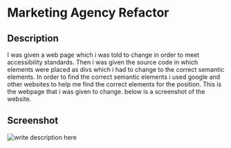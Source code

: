 # Marketing Agency Refactor

## Description

I was given a web page which i was told to change in order to meet accessibility standards. Then i was given the source code in which elements were placed as divs which i had to change to the correct semantic elements. In order to find the correct semantic elements i used google and other websites to help me find the correct elements for the position.
This is the webpage that i was given to change. below is a screenshot of the website.

## Screenshot

![write description here](./assets/images/screenshot.png)